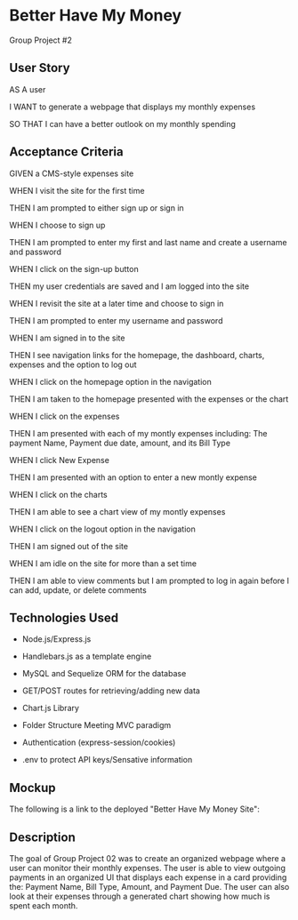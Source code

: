 # Better Have My Money

Group Project #2

## User Story

AS A user

I WANT to generate a webpage that displays my monthly expenses

SO THAT I can have a better outlook on my monthly spending


## Acceptance Criteria

GIVEN a CMS-style expenses site

WHEN I visit the site for the first time

THEN I am prompted to either sign up or sign in

WHEN I choose to sign up

THEN I am prompted to enter my first and last name and create a username and password

WHEN I click on the sign-up button

THEN my user credentials are saved and I am logged into the site

WHEN I revisit the site at a later time and choose to sign in

THEN I am prompted to enter my username and password

WHEN I am signed in to the site

THEN I see navigation links for the homepage, the dashboard, charts, expenses and the option to log out

WHEN I click on the homepage option in the navigation

THEN I am taken to the homepage presented with the expenses or the chart

WHEN I click on the expenses

THEN I am presented with each of my montly expenses including: The payment Name, Payment due date, amount, and its Bill Type

WHEN I click New Expense

THEN I am presented with an option to enter a new montly expense

WHEN I click on the charts

THEN I am able to see a chart view of my montly expenses

WHEN I click on the logout option in the navigation

THEN I am signed out of the site

WHEN I am idle on the site for more than a set time

THEN I am able to view comments but I am prompted to log in again before I can add, update, or delete comments


## Technologies Used

- Node.js/Express.js

- Handlebars.js as a template engine

- MySQL and Sequelize ORM for the database

- GET/POST routes for retrieving/adding new data

- Chart.js Library

- Folder Structure Meeting MVC paradigm

- Authentication (express-session/cookies)

- .env to protect API keys/Sensative information


## Mockup

The following is a link to the deployed "Better Have My Money Site":



## Description
The goal of Group Project 02 was to create an organized webpage where a user can monitor their monthly expenses. The user is able to view outgoing payments in an organized UI that displays each expense in a card providing the: Payment Name, Bill Type, Amount, and Payment Due. The user can also look at their expenses through a generated chart showing how much is spent each month.
